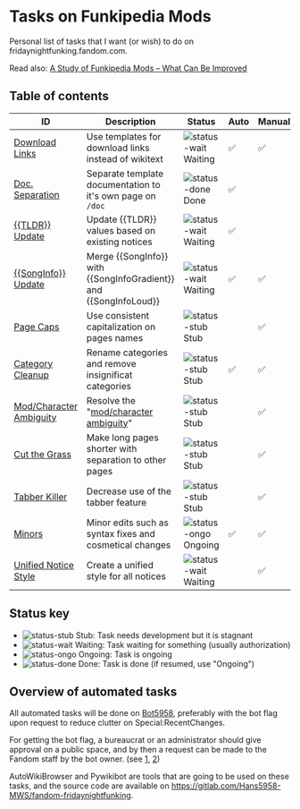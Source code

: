 # Tasks on Funkipedia Mods

Personal list of tasks that I want (or wish) to do on fridaynightfunking.fandom.com.

Read also: [A Study of Funkipedia Mods – What Can Be Improved](https://gist.github.com/Hans5958/9aee0e5ae53128f3ffb47ed03e87e9a8)

## Table of contents

| ID                                                        | Description                                                       | Status                 | Auto               | Manual             |
| --------------------------------------------------------- | ----------------------------------------------------------------- | ---------------------- | ------------------ | ------------------ |
| [Download Links](01-download-links/README.md)             | Use templates for download links instead of wikitext              | ![status-wait] Waiting | :white_check_mark: | :white_check_mark: |
| [Doc. Separation](02-doc-separation/README.md)            | Separate template documentation to it's own page on `/doc`        | ![status-done] Done    | :white_check_mark: |                    |
| [{{TLDR}} Update](03-tldr-update/README.md)               | Update {{TLDR}} values based on existing notices                  | ![status-wait] Waiting | :white_check_mark: |                    |
| [{{SongInfo}} Update](04-songinfo-update/README.md)       | Merge {{SongInfo}} with {{SongInfoGradient}} and {{SongInfoLoud}} | ![status-wait] Waiting | :white_check_mark: | :white_check_mark: |
| [Page Caps](05-page-caps/README.md)                       | Use consistent capitalization on pages names                      | ![status-stub] Stub    |                    | :white_check_mark: |
| [Category Cleanup](06-category-cleanup/README.md)         | Rename categories and remove insignificat categories              | ![status-stub] Stub    | :white_check_mark: | :white_check_mark: |
| [Mod/Character Ambiguity](07-mc-ambiguity/README.md)      | Resolve the "[mod/character ambiguity](link-mc-ambiguity)"        | ![status-stub] Stub    |                    | :white_check_mark: |
| [Cut the Grass](08-cut-the-grass/README.md)               | Make long pages shorter with separation to other pages            | ![status-stub] Stub    |                    | :white_check_mark: |
| [Tabber Killer](09-tabber-killer/README.md)               | Decrease use of the tabber feature                                | ![status-stub] Stub    |                    | :white_check_mark: |
| [Minors](10-minors/README.md)                             | Minor edits such as syntax fixes and cosmetical changes           | ![status-ongo] Ongoing | :white_check_mark: | :white_check_mark: |
| [Unified Notice Style](11-unified-notice-style/README.md) | Create a unified style for all notices                            | ![status-wait] Waiting |                    | :white_check_mark: |

## Status key

- ![status-stub] Stub: Task needs development but it is stagnant
- ![status-wait] Waiting: Task waiting for something (usually authorization)
- ![status-ongo] Ongoing: Task is ongoing
- ![status-done] Done: Task is done (if resumed, use "Ongoing")

## Overview of automated tasks

All automated tasks will be done on [Bot5958](https://fridaynightfunking.com/wiki/User:Bot5958), preferably with the bot flag upon request to reduce clutter on Special:RecentChanges.

For getting the bot flag, a bureaucrat or an administrator should give approval on a public space, and by then a request can be made to the Fandom staff by the bot owner. (see [1](https://community.fandom.com/wiki/Help:Bots#How_can_I_flag_an_account_as_a_bot?), [2](https://support.fandom.com/hc/en-us/articles/360035984513-I-want-to-flag-an-account-as-a-bot))

AutoWikiBrowser and Pywikibot are tools that are going to be used on these tasks, and the source code are available on https://gitlab.com/Hans5958-MWS/fandom-fridaynightfunking.


[link-mc-ambiguity]: https://gist.github.com/Hans5958/9aee0e5ae53128f3ffb47ed03e87e9a8#the-modcharacter-ambiguity
<!-- status start -->
[status-done]: https://upload.wikimedia.org/wikipedia/commons/thumb/4/41/Symbol_confirmed.svg/16px-Symbol_confirmed.svg.png
[status-wait]: https://upload.wikimedia.org/wikipedia/commons/thumb/5/54/Symbol_wait.svg/16px-Symbol_wait.svg.png
[status-stub]: https://upload.wikimedia.org/wikipedia/commons/thumb/f/f5/Symbol_stub_class.svg/16px-Symbol_stub_class.svg.png
[status-ongo]: https://upload.wikimedia.org/wikipedia/commons/thumb/9/94/Symbol_support_vote.svg/16px-Symbol_support_vote.svg.png
<!-- status end -->
